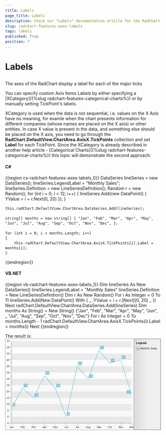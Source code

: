 ```yaml
---
title: Labels
page_title: Labels
description: Check our "Labels" documentation article for the RadChart WPF control.
slug: radchart-features-axes-labels
tags: labels
published: True
position: 7
---
```


# Labels



## 

The axes of the RadChart display a label for each of the major ticks

You can specify custom Axis Items Labels by either specifying a [XCategory]({%slug radchart-features-categorical-charts%}) or by manually setting TickPoint's labels. 

XCategory is used when the data is not sequential, i.e. values on the X Axis have no meaning, for examle when the chart presents information for different companies (whose names are placed on the X axis) or other entities. In case X value is present in the data, and something else should be placed on the X axis, you need to go through the __RadChart.DefaultView.ChartArea.AxisX.TickPoints__ collection and set __Label__ for each TickPoint. Since the XCategory is already described in another help article - [Categorical Charts]({%slug radchart-features-categorical-charts%}) this topic will demonstrate the second approach:

#### __C#__

{{region cs-radchart-features-axes-labels_0}}
	DataSeries lineSeries = new DataSeries();
	lineSeries.LegendLabel = "Monthly Sales";
	lineSeries.Definition = new LineSeriesDefinition();
	Random r = new Random();
	for (int i = 0; i < 12; i++)
	{
	    lineSeries.Add(new DataPoint() { YValue = i + r.Next(0, 20) });
	}
	
	this.radChart.DefaultView.ChartArea.DataSeries.Add(lineSeries);
	
	string[] months = new string[] { "Jan", "Feb", "Mar", "Apr", "May", "Jun", "Jul", "Aug", "Sep", "Oct", "Nov", "Dec", };
	
	for (int i = 0; i < months.Length; i++)
	{
	    this.radChart.DefaultView.ChartArea.AxisX.TickPoints[i].Label = months[i];
	}
{{endregion}}



#### __VB.NET__

{{region vb-radchart-features-axes-labels_1}}
	Dim lineSeries As New DataSeries()
	lineSeries.LegendLabel = "Monthly Sales"
	lineSeries.Definition = New LineSeriesDefinition()
	Dim r As New Random()
	For i As Integer = 0 To 11
	    lineSeries.Add(New DataPoint() With { _
	     .YValue = i + r.[Next](0, 20) _
	    })
	Next
	radChart.DefaultView.ChartArea.DataSeries.Add(lineSeries)
	Dim months As String() = New String() {"Jan", "Feb", "Mar", "Apr", "May", "Jun", _
	 "Jul", "Aug", "Sep", "Oct", "Nov", "Dec"}
	For i As Integer = 0 To months.Length - 1
	    radChart.DefaultView.ChartArea.AxisX.TickPoints(i).Label = months(i)
	Next
{{endregion}}



The result is:
![](images/RadChart_Features_Axes_Labels_01.png)


